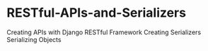 # RESTful-APIs-and-Serializers

Creating APIs with Django RESTful Framework Creating Serializers Serializing Objects

